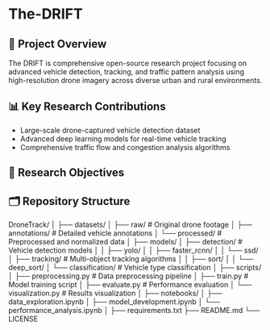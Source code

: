 # The-DRIFT

## 🚀 Project Overview
The DRIFT is comprehensive open-source research project focusing on advanced vehicle detection, tracking, and traffic pattern analysis using high-resolution drone imagery across diverse urban and rural environments.


## 📊 Key Research Contributions

- Large-scale drone-captured vehicle detection dataset
- Advanced deep learning models for real-time vehicle tracking
- Comprehensive traffic flow and congestion analysis algorithms

## 🔬 Research Objectives

## 🗂️ Repository Structure

DroneTrack/
│
├── datasets/
│   ├── raw/                   # Original drone footage
│   ├── annotations/           # Detailed vehicle annotations
│   └── processed/             # Preprocessed and normalized data
│
├── models/
│   ├── detection/             # Vehicle detection models
│   │   ├── yolo/
│   │   ├── faster_rcnn/
│   │   └── ssd/
│   ├── tracking/              # Multi-object tracking algorithms
│   │   ├── sort/
│   │   └── deep_sort/
│   └── classification/        # Vehicle type classification
│
├── scripts/
│   ├── preprocessing.py       # Data preprocessing pipeline
│   ├── train.py               # Model training script
│   ├── evaluate.py            # Performance evaluation
│   └── visualization.py       # Results visualization
│
├── notebooks/
│   ├── data_exploration.ipynb
│   ├── model_development.ipynb
│   └── performance_analysis.ipynb
│
├── requirements.txt
├── README.md
└── LICENSE
